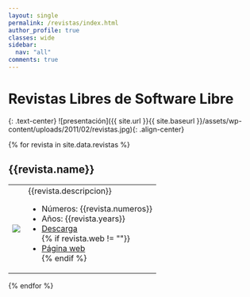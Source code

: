 ```yaml
---
layout: single
permalink: /revistas/index.html
author_profile: true
classes: wide
sidebar:
  nav: "all"
comments: true
---
```

# Revistas Libres de Software Libre
{: .text-center}
![presentación]({{ site.url }}{{ site.baseurl }}/assets/wp-content/uploads/2011/02/revistas.jpg){: .align-center}

{% for revista in site.data.revistas %}
## {{revista.name}}
<table>
<tr>
<td><img src="img/{{revista.img}}"/></td>
<td>
{{revista.descripcion}}
<ul>
  <li>Números: {{revista.numeros}}</li>
  <li>Años: {{revista.years}}</li>
  <li><a href="{{revista.url}}">Descarga</a></li>
  {% if revista.web != ""}}
  <li><a href="{{revista.web}}">Página web</a></li>
  {% endif %}
</ul>
</td>
</tr>
</table>
{% endfor %}

